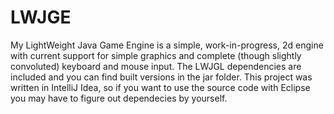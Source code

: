 # LWJGE
My LightWeight Java Game Engine is a simple, work-in-progress, 2d engine with current support for simple graphics and complete (though slightly convoluted) keyboard and mouse input. The LWJGL dependencies are included and you can find built versions in the jar folder. This project was written in IntelliJ Idea, so if you want to use the source code with Eclipse you may have to figure out dependecies by yourself.
